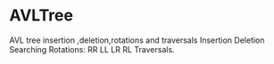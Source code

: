 # AVLTree
AVL tree insertion ,deletion,rotations and traversals
Insertion
Deletion
Searching
Rotations:
RR
LL
LR
RL
Traversals.
